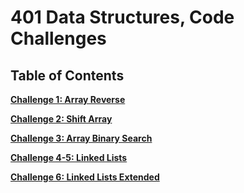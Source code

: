 # 401 Data Structures, Code Challenges

## Table of Contents

**[Challenge 1: Array Reverse](./challenges/arrayReverse/README.md)**

**[Challenge 2: Shift Array](./challenges/arrayShift/README.md)**

**[Challenge 3: Array Binary Search](./challenges/arrayBinarySearch/README.md)**

**[Challenge 4-5: Linked Lists](./Data-Structures/linkedList/README.md)**

**[Challenge 6: Linked Lists Extended](./Data-Structures/linkedList/README-kth.md)**
